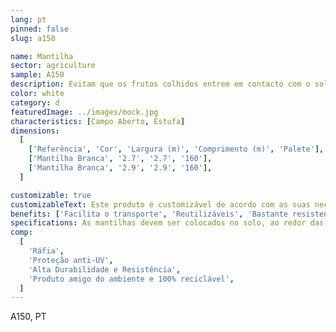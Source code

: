 ```yaml
---
lang: pt
pinned: false
slug: a150

name: Mantilha
sector: agriculture
sample: A150
description: Evitam que os frutos colhidos entrem em contacto com o solo, aumentando o indíce de colheita da cultura produzida e, consequentemente, o rendimento final.
color: white
category: d
featuredImage: ../images/mock.jpg
characteristics: [Campo Aberto, Estufa]
dimensions:
  [
    ['Referência', 'Cor', 'Largura (m)', 'Comprimento (m)', 'Palete'],
    ['Mantilha Branca', '2.7', '2.7', '160'],
    ['Mantilha Branca', '2.9', '2.9', '160'],
  ]

customizable: true
customizableText: Este produto é customizável de acordo com as suas necessidades. Contacte-nos para mais informações.
benefits: ['Facilita o transporte', 'Reutilizáveis', 'Bastante resistente']
specifications: As mantilhas devem ser colocados no solo, ao redor das árvores onde será efetuada a colheita, para otimizar todo o processo.
comp:
  [
    'Ráfia',
    'Proteção anti-UV',
    'Alta Durabilidade e Resistência',
    'Produto amigo do ambiente e 100% reciclável',
  ]
---
```


A150, PT
